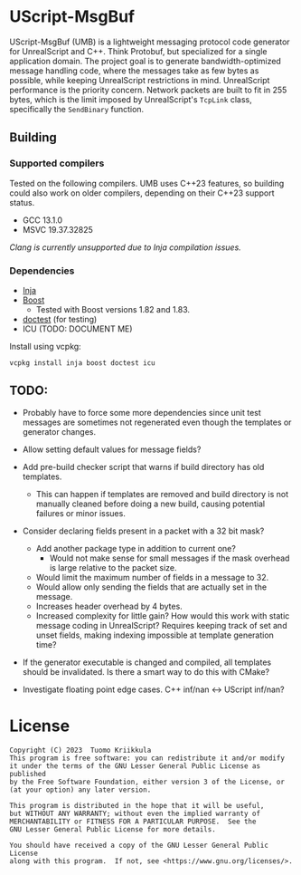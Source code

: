# UScript-MsgBuf

UScript-MsgBuf (UMB) is a lightweight messaging protocol code generator
for UnrealScript and C++. Think Protobuf, but specialized for a single
application domain. The project goal is to generate bandwidth-optimized
message handling code, where the messages take as few bytes as possible,
while keeping UnrealScript restrictions in mind. UnrealScript performance
is the priority concern. Network packets are built to fit in 255 bytes,
which is the limit imposed by UnrealScript's `TcpLink` class, specifically
the `SendBinary` function.

## Building

### Supported compilers

Tested on the following compilers. UMB uses C++23 features, so building
could also work on older compilers, depending on their C++23 support status.

- GCC 13.1.0
- MSVC 19.37.32825

*Clang is currently unsupported due to Inja compilation issues.*

### Dependencies

- [Inja](https://github.com/pantor/inja)
- [Boost](https://www.boost.org/)
    - Tested with Boost versions 1.82 and 1.83.
- [doctest](https://github.com/doctest/doctest) (for testing)
- ICU (TODO: DOCUMENT ME)

Install using vcpkg:

```shell
vcpkg install inja boost doctest icu
```

## TODO:

- Probably have to force some more dependencies since unit test messages
  are sometimes not regenerated even though the templates or generator changes.

- Allow setting default values for message fields?

- Add pre-build checker script that warns if build directory has old templates.
    - This can happen if templates are removed and build directory is not manually
      cleaned before doing a new build, causing potential failures or minor issues.

- Consider declaring fields present in a packet with a 32 bit mask?
    - Add another package type in addition to current one?
        - Would not make sense for small messages if the mask overhead
          is large relative to the packet size.
    - Would limit the maximum number of fields in a message to 32.
    - Would allow only sending the fields that are actually set in the message.
    - Increases header overhead by 4 bytes.
    - Increased complexity for little gain? How would this work with static
      message coding in UnrealScript? Requires keeping track of set and unset
      fields, making indexing impossible at template generation time?

- If the generator executable is changed and compiled, all templates should be
  invalidated. Is there a smart way to do this with CMake?

- Investigate floating point edge cases. C++ inf/nan <-> UScript inf/nan?

# License

```
Copyright (C) 2023  Tuomo Kriikkula
This program is free software: you can redistribute it and/or modify
it under the terms of the GNU Lesser General Public License as published
by the Free Software Foundation, either version 3 of the License, or
(at your option) any later version.

This program is distributed in the hope that it will be useful,
but WITHOUT ANY WARRANTY; without even the implied warranty of
MERCHANTABILITY or FITNESS FOR A PARTICULAR PURPOSE.  See the
GNU Lesser General Public License for more details.

You should have received a copy of the GNU Lesser General Public License
along with this program.  If not, see <https://www.gnu.org/licenses/>.
```
